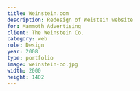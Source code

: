 ```yaml
---
title: Weinstein.com
description: Redesign of Weistein website
for: Mammoth Advertising
client: The Weinstein Co.
category: web
role: Design
year: 2008
type: portfolio
image: weinstein-co.jpg
width: 2000
height: 1402
---
```

